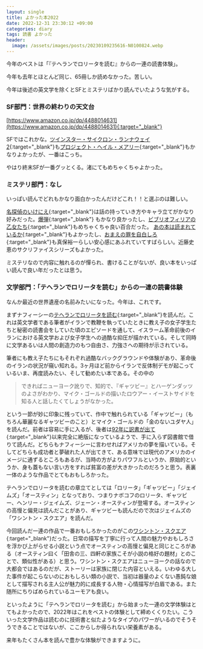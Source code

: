 ```yaml
---
layout: single
title: よかった本2022
date: 2022-12-31 23:30:12 +09:00
categories: diary
tags: 読書 よかった
header:
  image: /assets/images/posts/20230109235616-N0100824.webp
---
```


今年のベストは「『テヘランでロリータを読む』からの一連の読書体験」。

今年も去年とほとんど同じ、65冊しか読めなかった。苦しい。

今年は後述の英文学を除くとSFとミステリばかり読んでいたような気がする。

### SF部門：世界の終わりの天文台

[https://www.amazon.co.jp/dp/4488014631](https://www.amazon.co.jp/dp/4488014631){:target="_blank"}


SFではこれかな。[ツインスター・サイクロン・ランナウェイ2](https://www.amazon.co.jp/dp/415031506X){:target="_blank"}も[プロジェクト・ヘイル・メアリー](https://www.amazon.co.jp/dp/B09NBZLC7J){:target="_blank"}もかなりよかったが、一番はこっち。

やはり終末SFが一番グッとくる。渚にてもめちゃくちゃよかった。

### ミステリ部門：なし

いっぱい読んでどれもかなり面白かったんだけどこれ！！と選ぶのは難しい。

[名探偵のいけにえ](https://www.amazon.co.jp/dp/B0B8RF6Q79){:target="_blank"}は話の持っていき方やキャラ立てがかなり好みだった。[爆弾](https://www.amazon.co.jp/dp/B09XMLNDTF){:target="_blank"} もかなり良かったし、[ビブリオフィリアの乙女たち](https://www.amazon.co.jp/dp/B0BGH64P62){:target="_blank"}もめちゃくちゃ良い百合だった。
[あの本は読まれているか](https://www.amazon.co.jp/dp/4488270077){:target="_blank"}もよかったし、[おまえの罪を自白しろ](https://www.amazon.co.jp/dp/4167918730){:target="_blank"}も真保裕一らしい安心感にあふれていてすばらしい。近藤史恵のサクリファイスシリーズもよかった。

ミステリなので内容に触れるのが憚られ、書けることがないが、良い本をいっぱい読んで良い年だったとは思う。

### 文学部門：「テヘランでロリータを読む」からの一連の読書体験

なんか最近の世界遺産の名前みたいになった。今年は、これです。

まずナフィーシーの[テヘランでロリータを読む](https://www.amazon.co.jp/dp/4309467431){:target="_blank"}を読んだ。これは英文学者である筆者がイランで教鞭を執っていたときに教え子の女子学生たちと秘密の読書会をしていた頃のエピソードを通して、イスラーム革命前後のイランにおける英文学および女子学生への過酷な抑圧が描かれている。そして同時に文学あるいは人間の創造力のもつ自由さ、力強さへの期待が示されている。

筆者にも教え子たちにもそれぞれ過酷なバックグラウンドや体験があり、革命後のイランの状況が窺い知れる。3ヶ月ほど前からイランで反体制デモが起こっているいま、再度読みたい、そして勧めたい本である。その中の

> できればニューヨーク訛りで、知的で、『ギャツビー』とハーゲンダッツのよさがわかり、マイク・ゴールドの描いたロウアー・イーストサイドを知る人と話したくてしょうがなかった。

という一節が妙に印象に残っていて、作中で触れられている「ギャツビー」（もちろん華麗なるギャツビーのこと）とマイク・ゴールドの「金のないユダヤ人」を読んだ。前者は容易に手に入るが、後者は[92年に訳書が出て](https://www.kosho.or.jp/products/detail.php?product_id=196161577){:target="_blank"}以来完全に絶版になっているようで、手に入らず図書館で借りて読んだ。どちらもナフィーシーに言わせればアメリカの夢を描いている。そしてどちらも成功者と夢破れた人が出てきて、ある意味では現代のアメリカのイメージに通ずるところもあるが、当時の方がよりパワフルというか、原始的というか、身も蓋もない言い方をすれば貧富の差が大きかったのだろうと思う。表裏一体のような作品でとてもおもしろかった。

テヘランでロリータを読むの章立てとしては「ロリータ」「ギャツビー」「ジェイムズ」「オースティン」となっており、つまりナボコフのロリータ、ギャツビー、ヘンリー・ジェイムズ、ジェーン・オースティンが登場する。オースティンの高慢と偏見は読んだことがあり、ギャツビーも読んだので次はジェイムズの「ワシントン・スクエア」を読んだ。

今回読んだ一連の作品で一番おもしろかったのがこの[ワシントン・スクエア](https://www.amazon.co.jp/dp/4003725131){:target="_blank"}だった。日常の描写を丁寧に行って人間の魅力やおもしろさを浮かび上がらせる小説という点でオースティンの高慢と偏見と同じところがある（オースティン曰く「田舎の三、四軒の家族こそが小説の格好の題材」とのことで、類似性がある）と思う。ワシントン・スクエアはニューヨークの話なので大都会ではあるのだが、ストーリーは家族に閉じた内容といえる。いわゆる大した事件が起こらないのにおもしろい類の小説で、当初は器量のよくない愚鈍な娘として描写される主人公が魅力的に成長する人物・心情描写が白眉である。また随所にちりばめられているユーモアも良い。

といったように「テヘランでロリータを読む」から始まった一連の文学体験はとてもよかったので、2022年はこれをベストの体験として締めくくりたい。こういった文学作品は読むのに技術書と似たようなタイプのパワーがいるのでそうそうできることではないが、ここからしか得られない栄養素がある。

来年もたくさん本を読んで豊かな体験ができますように。
